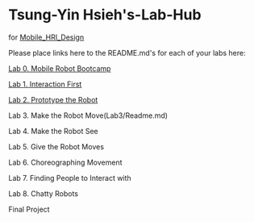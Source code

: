 # Tsung-Yin Hsieh's-Lab-Hub

for [Mobile_HRI_Design](https://github.com/FAR-Lab/Mobile_HRI_Design)

Please place links here to the README.md's for each of your labs here:

[Lab 0. Mobile Robot Bootcamp](Lab0/Readme.md)

[Lab 1. Interaction First](Lab1/Readme.md)

[Lab 2. Prototype the Robot](Lab2/Readme.md)

Lab 3. Make the Robot Move(Lab3/Readme.md)

Lab 4. Make the Robot See

Lab 5. Give the Robot Moves

Lab 6. Choreographing Movement

Lab 7. Finding People to Interact with

Lab 8. Chatty Robots

Final Project

